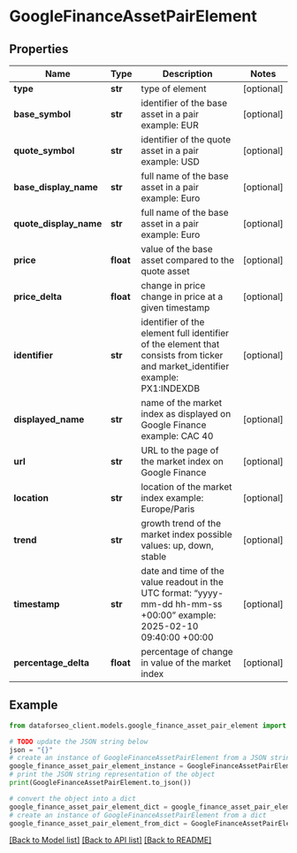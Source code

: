 # GoogleFinanceAssetPairElement


## Properties

Name | Type | Description | Notes
------------ | ------------- | ------------- | -------------
**type** | **str** | type of element | [optional] 
**base_symbol** | **str** | identifier of the base asset in a pair example: EUR | [optional] 
**quote_symbol** | **str** | identifier of the quote asset in a pair example: USD | [optional] 
**base_display_name** | **str** | full name of the base asset in a pair example: Euro | [optional] 
**quote_display_name** | **str** | full name of the base asset in a pair example: Euro | [optional] 
**price** | **float** | value of the base asset compared to the quote asset | [optional] 
**price_delta** | **float** | change in price change in price at a given timestamp | [optional] 
**identifier** | **str** | identifier of the element full identifier of the element that consists from ticker and market_identifier example: PX1:INDEXDB | [optional] 
**displayed_name** | **str** | name of the market index as displayed on Google Finance example: CAC 40 | [optional] 
**url** | **str** | URL to the page of the market index on Google Finance | [optional] 
**location** | **str** | location of the market index example: Europe/Paris | [optional] 
**trend** | **str** | growth trend of the market index possible values: up, down, stable | [optional] 
**timestamp** | **str** | date and time of the value readout in the UTC format: “yyyy-mm-dd hh-mm-ss +00:00” example: 2025-02-10 09:40:00 +00:00 | [optional] 
**percentage_delta** | **float** | percentage of change in value of the market index | [optional] 

## Example

```python
from dataforseo_client.models.google_finance_asset_pair_element import GoogleFinanceAssetPairElement

# TODO update the JSON string below
json = "{}"
# create an instance of GoogleFinanceAssetPairElement from a JSON string
google_finance_asset_pair_element_instance = GoogleFinanceAssetPairElement.from_json(json)
# print the JSON string representation of the object
print(GoogleFinanceAssetPairElement.to_json())

# convert the object into a dict
google_finance_asset_pair_element_dict = google_finance_asset_pair_element_instance.to_dict()
# create an instance of GoogleFinanceAssetPairElement from a dict
google_finance_asset_pair_element_from_dict = GoogleFinanceAssetPairElement.from_dict(google_finance_asset_pair_element_dict)
```
[[Back to Model list]](../README.md#documentation-for-models) [[Back to API list]](../README.md#documentation-for-api-endpoints) [[Back to README]](../README.md)


